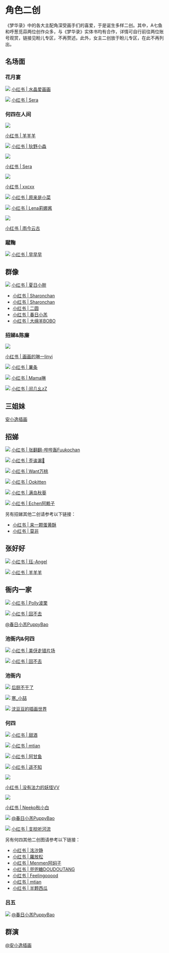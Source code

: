 # 角色二创
《梦华录》中的各大主配角深受画手们的喜爱，于是诞生多样二创。其中，A七鱼和呼葱觅蒜两位创作众多，与《梦华录》实体书均有合作，详情可自行前往两位账号观赏，链接见盼儿专区，不再赘述。此外，女主二创放于盼儿专区，在此不再列出。

## 名场面

### 花月宴

![](/image/team/role/huayueyan1-min.jpg)
 [小红书 | 水晶爱画画](http://xhslink.com/kSF2Mk)

![](/image/team/role/huayueyan2-min.jpg)
[小红书 | Sera](http://xhslink.com/QQLhNk)


### 何四在人间

![](/image/team/role/huayueyan3-min.jpg)

[小红书 | 羊羊羊](http://xhslink.com/B67gNk)

![](/image/team/role/huayueyan4-min.jpg)
[小红书 | 狄野小森](http://xhslink.com/hFa2Mk)

![](/image/team/role/hesi5-min.jpg)

[小红书 | Sera](http://xhslink.com/QQLhNk)


![](/image/team/role/hesi4-min.jpg)

[小红书 | xxcxx](http://xhslink.com/k2QhNk)


![](/image/team/role/hesi1-min.jpg)
[小红书 | 原来是小菜](http://xhslink.com/2uOgNk)


![](/image/team/role/hesi2-min.jpg)
[小红书 | Lena莉娜酱](http://xhslink.com/xn1gNk)

![](/image/team/role/hesi9-min.jpg)

[小红书 | 雨今云古](http://xhslink.com/H7bjNk)


### 蹴鞠

![](/image/team/role/cuju-min.jpg)
[小红书 | 早早早](http://xhslink.com/bal2Mk)

## 群像

![](/image/team/role/hesiyanei2-min.jpg)
[小红书 | 夏日小胖](http://xhslink.com/BLWhNk)

* [小红书 | Sharonchan](http://xhslink.com/lY5hNk)
* [小红书 | Sharonchan](http://xhslink.com/escjNk)
* [小红书 | 二圆](http://xhslink.com/l6MmNk)
* [小红书 | 春日小羔](https://m.weibo.cn/6691230486/4787154490753583)
* [小红书 | 大绵羊BOBO](https://m.weibo.cn/1723261380/4779845777359120)


### 招娣&陈廉

![](/image/team/role/zhaodichenlian3-min.jpg)

[小红书 | 画画的琳一linyi](http://xhslink.com/VsEmNk)

![](/image/team/role/zhaodichenlian1-min.jpg)
[小红书 | 薯条](http://xhslink.com/DdJmNk)

![](/image/team/role/zhaodichenlian2-min.jpg)
[小红书 | Mama琳](http://xhslink.com/vFgoNk)

![](/image/team/role/zhaodichenlian4-min.jpg)
[小红书 | 闰几幺zZ](http://xhslink.com/FkeoNk)


## 三姐妹

[安小逸插画](https://m.weibo.cn/1809723895/4781743020180699)


## 招娣

![](/image/team/role/zhaodi1-min.jpg)
[小红书 | 张翻翻-哔哔轰Fuukochan](http://xhslink.com/gkHmNk)

![](/image/team/role/zhaodi2-min.jpg)
[小红书 | 歪诶漏🐽](http://xhslink.com/VuKmNk)


![](/image/team/role/zhaodi3-min.jpg)
[小红书 | Want万桃](http://xhslink.com/YfFmNk)


![](/image/team/role/zhaodi4-min.jpg)
[小红书 | Ookitten](http://xhslink.com/0OGmNk)


![](/image/team/role/zhaodi5-min.jpg)
[小红书 | 满岛秋葵](http://xhslink.com/lqFmNk)


![](/image/team/role/zhaodi6-min.jpg)
[小红书 | Echen阿赖子](http://xhslink.com/VVBmNk)


另有招娣其他二创请参考以下链接：

* [小红书 | 来一颗蛋黄酥](http://xhslink.com/aqDmNk)
* [小红书 | 莫非](http://xhslink.com/b0BmNk)

## 张好好

![](/image/team/role/zhanghaohao1-min.jpg)
[小红书 | 珏-Angel](http://xhslink.com/2pBmNk)


![](/image/team/role/zhanghaohao-min.jpg)
[小红书 | 羊羊羊](http://xhslink.com/GbJmNk)



## 衙内一家

![](/image/team/role/hesiyanei4-min.jpg)
[小红书 | Polly波栗](http://xhslink.com/DUfuNk)

![](/image/team/role/hesiyanei1-min.jpg)
[小红书 | 回不去](http://xhslink.com/3RlpNk)

[@春日小羔PuppyBao](https://m.weibo.cn/6691230486/4785808425095678)

### 池衙内&何四

![](/image/team/role/hesiyanei3-min.jpg)
[小红书 | 美伢走错片场](http://xhslink.com/sYI2Mk)

![](/image/team/role/hesiyanei-min.jpg)
[小红书 | 回不去](http://xhslink.com/pg4hNk)

### 池衙内

![](/image/team/role/yanei1-min.jpg)
[后厨不干了](https://m.weibo.cn/5481320261/4805420181621703)


![](/image/team/role/yanei2-min.jpg)
[寒_小喆](https://m.weibo.cn/3026106844/4819152001567319)


![](/image/team/role/yanei3-min.jpg)
[沈豆豆的插画世界](http://xhslink.com/LDJpNk)


### 何四

![](/image/team/role/hesi3-min.jpg)
[小红书 | 甜酒](http://xhslink.com/SR4gNk)


![](/image/team/role/hesi6-min.jpg)
[小红书 | mtian](http://xhslink.com/fEBhNk)

![](/image/team/role/hesi12-min.jpg)
[小红书 | 阿甘鱼](http://xhslink.com/Zgo2Mk)


![](/image/team/role/hesi13-min.jpg)
[小红书 | 遥不知](http://xhslink.com/xcz2Mk)


![](/image/team/role/hesi11-min.jpg)

[小红书 | 没有法力的妖怪VV](http://xhslink.com/rZruNk)


![](/image/team/role/hesi14-min.jpg)

[小红书 | Neeko秋小白 ](http://xhslink.com/fbO2Mk)


![](/image/team/role/hesi15-min.jpg)
[@春日小羔PuppyBao](https://m.weibo.cn/6691230486/4786182947342018)


![](/image/team/role/hesi16-min.jpg)
[小红书 | 支枕听河流](http://xhslink.com/lSljNk)


另有何四其他二创图请参考以下链接：

* [小红书 | 洺汐静](http://xhslink.com/aOk2Mk)
* [小红书 | 羅放松](http://xhslink.com/gKshNk)
* [小红书 | Menmen阿焖子](http://xhslink.com/AxAiNk)
* [小红书 | 兜兜糖DOUDOUTANG](http://xhslink.com/uC51Mk)
* [小红书 | Feelingooood](http://xhslink.com/08h2Mk)
* [小红书 | mtian](http://xhslink.com/P0hhNk)
* [小红书 | 半颗西瓜](http://xhslink.com/SmTiNk)

### 吕五

![](/image/team/role/lvwu-min.jpg)
[@春日小羔PuppyBao](https://m.weibo.cn/6691230486/4794027486744843)


## 群演

[@安小逸插画](https://m.weibo.cn/1809723895/4777453702616385)


